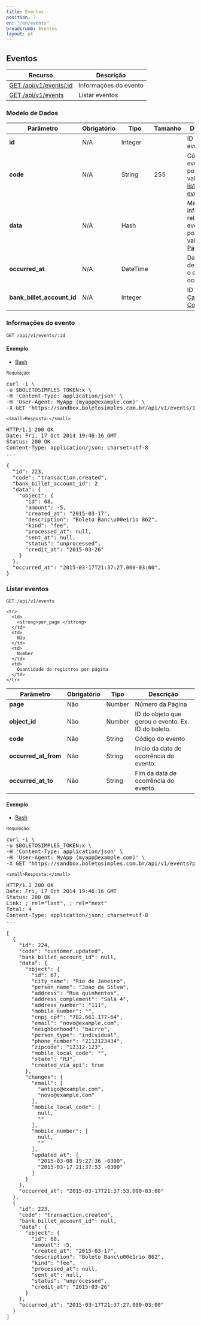 ```yaml
---
title: Eventos
position: 7
en: "/en/events"
breadcrumb: Eventos
layout: pt
---
```


## Eventos

| Recurso                  | Descrição
| ------------------------ | ------------------------
| [GET /api/v1/events/:id](#informações-do-evento) | Informações do evento
| [GET /api/v1/events](#listar-eventos) | Listar eventos

### Modelo de Dados

| Parâmetro       | Obrigatório  | Tipo     | Tamanho | Descrição
| --------------- | ----- | -------- | ------- | ------------------------
| **id**          | N/A   | Integer  |         | ID do evento
| **code**        | N/A   | String   | 255     | Código do evento. Ver possíveis valores na [lista de eventos](/webhooks/events)
| **data**        | N/A   | Hash     |         | Mais informações relativas ao evento. Ver possíveis valores em [Payloads](/webhooks/payloads)
| **occurred_at** | N/A   | DateTime |         | Data e hora de quando o evento ocorreu.
| **bank_billet_account_id**   | N/A   | Integer |         | ID da [Carteira de Cobrança](/reference/v1/bank_billet_accounts/).

### Informações do evento

`GET /api/v1/events/:id`

#### Exemplo

<ul class="nav nav-tabs" role="tablist">
  <li class="active"><a href="#bash3" role="tab" data-toggle="tab">Bash</a></li>
  <!--li><a href="#ruby3" role="tab" data-toggle="tab">Ruby</a></li>
  <li><a href="#php3" role="tab" data-toggle="tab">PHP</a></li-->
</ul>

<div class="tab-content">
  <div class="tab-pane active" id="bash3">
    <small>Requisição:</small>

<pre class="bash">
curl -i \
-u $BOLETOSIMPLES_TOKEN:x \
-H 'Content-Type: application/json' \
-H 'User-Agent: MyApp (myapp@example.com)' \
-X GET 'https://sandbox.boletosimples.com.br/api/v1/events/1'
</pre>

    <small>Resposta:</small>

<pre class="http">
HTTP/1.1 200 OK
Date: Fri, 17 Oct 2014 19:46:16 GMT
Status: 200 OK
Content-Type: application/json; charset=utf-8
...

{
  "id": 223,
  "code": "transaction.created",
  "bank_billet_account_id": 2
  "data": {
    "object": {
      "id": 68,
      "amount": -5,
      "created_at": "2015-03-17",
      "description": "Boleto Banc\u00e1rio 862",
      "kind": "fee",
      "processed_at": null,
      "sent_at": null,
      "status": "unprocessed",
      "credit_at": "2015-03-26"
    }
  },
  "occurred_at": "2015-03-17T21:37:27.000-03:00",
}
</pre>
  </div>
  <!--div class="tab-pane" id="ruby3">
    <small>Requisição:</small>

<pre class="ruby">
@customer = BoletoSimples::Customer.find(67)
puts @customer.attributes
</pre>

    <small>Resposta:</small>

<pre class="ruby">
{
             "city_name" => "Rio de Janeiro",
           "person_name" => "Joao da Silva",
               "address" => "Rua quinhentos",
    "address_complement" => "Sala 4",
        "address_number" => "111",
         "mobile_number" => nil,
              "cnpj_cpf" => "782.661.177-64",
                 "email" => "cliente@bom.com",
          "neighborhood" => "bairro",
           "person_type" => "individual",
          "phone_number" => "2112123434",
               "zipcode" => "12312-123",
     "mobile_local_code" => nil,
                 "state" => "RJ",
       "created_via_api" => true,
                    "id" => 67
}
</pre>
  </div>
  <div class="tab-pane" id="php3">
    <small>Requisição:</small>

<pre class="php">
$customer = BoletoSimples\Customer::find(66);
print_r($customer->attributes());
</pre>

    <small>Resposta:</small>

<pre class="php">
Array
(
    [id] => 66
    [city_name] => Rio de Janeiro
    [person_name] => Joao da Silva
    [address] => Rua quinhentos
    [address_complement] => Sala 4
    [address_number] => 111
    [mobile_number] =>
    [cnpj_cpf] => 860.196.915-19
    [email] => cliente@example.com
    [neighborhood] => bairro
    [person_type] => individual
    [phone_number] => 2112123434
    [zipcode] => 12312-123
    [mobile_local_code] =>
    [state] => RJ
    [created_via_api] => 1
)
</pre>
  </div-->
</div>

### Listar eventos

`GET /api/v1/events`

<table class='table table-bordered'>
  <thead>
    <tr>
      <th>Parâmetro</th>
      <th data-container="body" data-toggle="tooltip" title="Obrigatório">Obrigatório</th>
      <th>Tipo</th>
      <th>Descrição</th>
    </tr>
  </thead>
  <tbody>
    <tr>
      <td>
        <strong>page </strong>
      </td>
      <td>
        Não
      </td>
      <td>
        Number
      </td>
      <td>
        Número da Página
      </td>
    </tr>

    <tr>
      <td>
        <strong>per_page </strong>
      </td>
      <td>
        Não
      </td>
      <td>
        Number
      </td>
      <td>
        Quantidade de registros por página
      </td>
    </tr>
<tr>
      <td>
        <strong>object_id </strong>
      </td>
      <td>
        Não
      </td>
      <td>
        Number
      </td>
      <td>
        ID do objeto que gerou o evento. Ex. ID do boleto.
      </td>
    </tr>
<tr>
      <td>
        <strong>code </strong>
      </td>
      <td>
        Não
      </td>
      <td>
        String
      </td>
      <td>
        Código do evento
      </td>
    </tr>
<tr>
      <td>
        <strong>occurred_at_from </strong>
      </td>
      <td>
        Não
      </td>
      <td>
        String
      </td>
      <td>
        Início da data de ocorrência do evento.
      </td>
    </tr>
<tr>
      <td>
        <strong>occurred_at_to </strong>
      </td>
      <td>
        Não
      </td>
      <td>
        String
      </td>
      <td>
        Fim da data de ocorrência do evento.
      </td>
    </tr>
  </tbody>
</table>

#### Exemplo

<ul class="nav nav-tabs" role="tablist">
  <li class="active"><a href="#bash4" role="tab" data-toggle="tab">Bash</a></li>
  <!--li><a href="#ruby4" role="tab" data-toggle="tab">Ruby</a></li>
  <li><a href="#php4" role="tab" data-toggle="tab">PHP</a></li-->
</ul>

<div class="tab-content">
  <div class="tab-pane active" id="bash4">
    <small>Requisição:</small>

<pre class="bash">
curl -i \
-u $BOLETOSIMPLES_TOKEN:x \
-H 'Content-Type: application/json' \
-H 'User-Agent: MyApp (myapp@example.com)' \
-X GET "https://sandbox.boletosimples.com.br/api/v1/events?page=1&per_page=2"
</pre>

    <small>Resposta:</small>

<pre class="http">
HTTP/1.1 200 OK
Date: Fri, 17 Oct 2014 19:46:16 GMT
Status: 200 OK
Link: <https://sandbox.boletosimples.com.br/api/v1/events?page=2&per_page=2>; rel="last", <https://sandbox.boletosimples.com.br/api/v1/events?page=2&per_page=2>; rel="next"
Total: 4
Content-Type: application/json; charset=utf-8
...

[
  {
    "id": 224,
    "code": "customer.updated",
    "bank_billet_account_id": null,
    "data": {
      "object": {
        "id": 67,
        "city_name": "Rio de Janeiro",
        "person_name": "Joao da Silva",
        "address": "Rua quinhentos",
        "address_complement": "Sala 4",
        "address_number": "111",
        "mobile_number": "",
        "cnpj_cpf": "782.661.177-64",
        "email": "novo@example.com",
        "neighborhood": "bairro",
        "person_type": "individual",
        "phone_number": "2112123434",
        "zipcode": "12312-123",
        "mobile_local_code": "",
        "state": "RJ",
        "created_via_api": true
      },
      "changes": {
        "email": [
          "antigo@example.com",
          "novo@example.com"
        ],
        "mobile_local_code": [
          null,
          ""
        ],
        "mobile_number": [
          null,
          ""
        ],
        "updated_at": [
          "2015-03-08 19:27:36 -0300",
          "2015-03-17 21:37:53 -0300"
        ]
      }
    },
    "occurred_at": "2015-03-17T21:37:53.000-03:00"
  },
  {
    "id": 223,
    "code": "transaction.created",
    "bank_billet_account_id": null,
    "data": {
      "object": {
        "id": 68,
        "amount": -5,
        "created_at": "2015-03-17",
        "description": "Boleto Banc\u00e1rio 862",
        "kind": "fee",
        "processed_at": null,
        "sent_at": null,
        "status": "unprocessed",
        "credit_at": "2015-03-26"
      }
    },
    "occurred_at": "2015-03-17T21:37:27.000-03:00"
  }
]
</pre>
  </div>
  <!--div class="tab-pane" id="ruby4">
    <small>Requisição:</small>

<pre class="ruby">
@transactions = BoletoSimples::Transaction.all(page: 1, per_page: 2)
puts "Transações Retornadas: #{@transactions.count}"
puts "Total: #{BoletoSimples.last_request.total}"
puts "Primeira Página: #{BoletoSimples.last_request.links[:first]}"
puts "Página Anterior: #{BoletoSimples.last_request.links[:prev]}"
puts "Próxima Página: #{BoletoSimples.last_request.links[:next]}"
puts "Última Página: #{BoletoSimples.last_request.links[:last]}"
</pre>

    <small>Resposta:</small>

<pre class="http">
Transações Retornadas: 2
Total: 4
Primeira Página:
Página Anterior:
Próxima Página: https://sandbox.boletosimples.com.br/api/v1/transactions?page=2&per_page=2
Última Página: https://sandbox.boletosimples.com.br/api/v1/transactions?page=2&per_page=2
</pre>
  </div>
  <div class="tab-pane" id="php4">
    <small>Requisição:</small>

<pre class="php">
$transactions = BoletoSimples\Transaction::all(['page' => 1, 'per_page' => 2]);
echo "Transações Retornadas: " . sizeof($transactions) . "\n";
echo "Total: " . BoletoSimples::$last_request->total . "\n";
echo "Primeira Página: " . BoletoSimples::$last_request->links['first'] . "\n";
echo "Página Anterior: " . BoletoSimples::$last_request->links['prev'] . "\n";
echo "Próxima Página: " . BoletoSimples::$last_request->links['next'] . "\n";
echo "Última Página: " . BoletoSimples::$last_request->links['last'] . "\n";
</pre>

    <small>Resposta:</small>

<pre class="http">
Transações Retornadas: 2
Total: 4
Primeira Página:
Página Anterior:
Próxima Página: https://sandbox.boletosimples.com.br/api/v1/transactions?page=2&per_page=2
Última Página: https://sandbox.boletosimples.com.br/api/v1/transactions?page=2&per_page=2
</pre>
  </div-->
</div>
